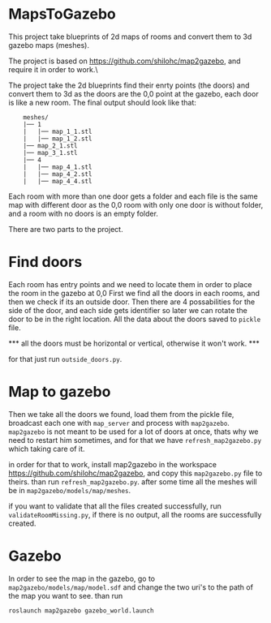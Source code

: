 # MapsToGazebo

This project take blueprints of 2d maps of rooms and convert them to 3d gazebo maps (meshes).

The project is based on https://github.com/shilohc/map2gazebo, and require it in order to work.\

The project take the 2d blueprints find their enrty points (the doors) and convert them to 3d as the doors are the 0,0 point at the gazebo, each door is like a new room. The final output should look like that:

        meshes/
        |── 1
        |   |── map_1_1.stl
        |   |── map_1_2.stl
        |── map_2_1.stl
        |── map_3_1.stl
        |── 4
        |   |── map_4_1.stl
        |   |── map_4_2.stl
        |   |── map_4_4.stl

Each room with more than one door gets a folder and each file is the same map with different door as the 0,0
room with only one door is without folder,
and a room with no doors is an empty folder.



There are two parts to the project.

# Find doors

Each room has entry points and we need to locate them in order to place the room in the gazebo at 0,0
First we find all the doors in each rooms, and then we check if its an outside door. 
Then there are 4 possabilities for the side of the door, and each side gets identifier so later we can rotate the door to be in the right location.
All the data about the doors saved to `pickle` file.

*** all the doors must be horizontal or vertical, otherwise it won't work. ***

for that just run `outside_doors.py`.

# Map to gazebo

Then we take all the doors we found, load them from the pickle file, broadcast each one with `map_server` and process with `map2gazebo`.
`map2gazebo` is not meant to be used for a lot of doors at once, thats why we need to restart him sometimes, and for that we have `refresh_map2gazebo.py` which taking care of it.

in order for that to work, install map2gazebo in the workspace https://github.com/shilohc/map2gazebo, and copy this `map2gazebo.py` file to theirs.
than run `refresh_map2gazebo.py`.
after some time all the meshes will be in `map2gazebo/models/map/meshes`.

if you want to validate that all the files created successfully, run `validateRoomMissing.py`, if there is no output, all the rooms are successfully created.

# Gazebo

In order to see the map in the gazebo, go to `map2gazebo/models/map/model.sdf` and change the two uri's to the path of the map you want to see. 
than run 
```
roslaunch map2gazebo gazebo_world.launch
```